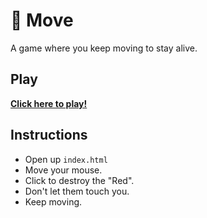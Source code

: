 # 👟 Move

A game where you keep moving to stay alive.

## Play

**[Click here to play!](https://itsjonq.github.io/move/)**


## Instructions

* Open up `index.html`
* Move your mouse.
* Click to destroy the "Red".
* Don't let them touch you.
* Keep moving.
